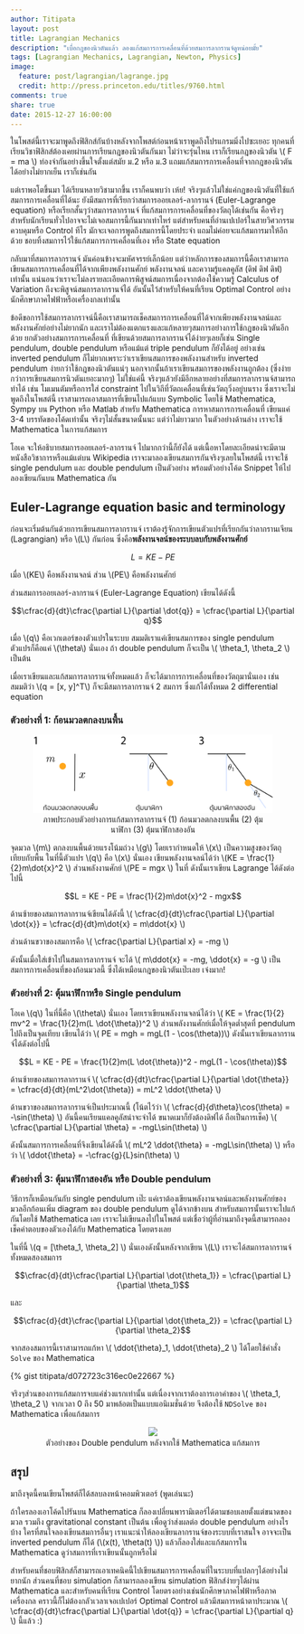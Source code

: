 ```yaml
---
author: Titipata
layout: post
title: Lagrangian Mechanics
description: "เบื่อกฎของนิวตันแล้ว ลองแก้สมการการเคลื่อนที่ด้วยสมการลากรานจ์ดูหน่อยมั้ย"
tags: [Lagrangian Mechanics, Lagrangian, Newton, Physics]
image:
  feature: post/lagrangian/lagrange.jpg
  credit: http://press.princeton.edu/titles/9760.html
comments: true
share: true
date: 2015-12-27 16:00:00
---
```



ในโพสต์นี้เราจะมาพูดถึงฟิสิกส์กันบ้างหลังจากโพสต์ก่อนหน้าเราพูดถึงโปรแกรมมิ่งไปซะเยอะ  ทุกคนที่เรียนวิชาฟิสิกส์ต้องเคยผ่านการเรียนกฎของนิวตันกันมา ไม่ว่าจะรุ่นไหน เราก็เรียนกฎของนิวตัน \\( F = ma \\) ท่องจำกันอย่างขึ้นใจตั้งแต่สมัย ม.2 หรือ ม.3 แถมแก้สมการการเคลื่อนที่จากกฎของนิวตันได้อย่างไม่ยากเย็น เราก็เช่นกัน

แต่เราพอโตขึ้นมา ได้เรียนหลายวิชามากขึ้น เราก็คนพบว่า เห้ย! จริงๆแล้วไม่ใช่แค่กฎของนิวตันที่ใช้แก้สมการการเคลื่อนที่ได้นะ ยังมีสมการที่เรียกว่าสมการออยเลอร์-ลากรานจ์ (Euler-Lagrange equation) หรือเรียกสั้นๆว่าสมการลากรานจ์  ที่แก้สมการการเคลื่อนที่ของวัตถุได้เช่นกัน คือจริงๆสำหรับนักเรียนทั่วไปอาจจะไม่เจอสมการนี้กันมากเท่าไหร่ แต่สำหรับคนที่อ่านเปเปอร์ในสายวิศวกรรมควบคุมหรือ Control ทีไร มักจะเจอการพูดถึงสมการนี้โดยประจำ แถมไม่ค่อยจะแก้สมการมาให้อีกด้วย ชอบทิ้งสมการไว้ใช้แก้สมการการเคลื่อนที่เอง หรือ State equation

กลับมาที่สมการลากรานจ์ มันค่อนข้างจะมหัศจรรย์เล็กน้อย แต่ว่าหลักการของสมการนี้คือเราสามารถเขียนสมการการเคลื่อนที่ได้จากเพียงพลังงานศักย์ พลังงานจลน์ และความรู้แคลคูลัส (ดิฟ ดิฟ ดิฟ) เท่านั้น แน่นอนว่าเราจะไม่ลงรายละเอียดการพิสูจน์สมการเนื่องจากต้องใช้ความรู้ Calculus of Variation ถึงจะพิสูจน์สมการลากรานจ์ได้  อันนั้นไว้สำหรับให้คนที่เรียน Optimal Control อย่างนักศึกษาภาคไฟฟ้าหรือเครื่องกลเท่านั้น

ข้อดีขอการใช้สมการลากราจน์นี้คือเราสามารถเช็คสมการการเคลื่อนที่ได้จากเพียงพลังงานจลน์และพลังงานศักย์อย่างไม่ยากนัก  และเราไม่ต้องแตกแรงและแก้หลายๆสมการอย่างการใช้กฎของนิวตันอีกด้วย ยกตัวอย่างสมการการเคลื่อนที่ ที่เขียนด้วยสมการลากรานจ์ได้ง่ายๆเลยก็เช่น Single pendulum, double pendulum หรือแม้แต่ triple pendulum ก็ยังได้อยู่ อย่างเช่น inverted pendulum ก็ไม่ยากเพราะว่าเราเขียนสมการของพลังงานสำหรับ inverted pendulum ง่ายกว่าใช้กฎของนิวตันแน่ๆ นอกจากนั้นถ้าเราเขียนสมการของพลังงานถูกต้อง (ซึ่งง่ายกว่าการเขียนสมการนิวตันเยอะมากๆ) ไม่ใช่แค่นี้ จริงๆแล้วยังมีอีกหลายอย่างที่สมการลากรานจ์สามารถทำได้ เช่น โมเมนตัมหรือการใส่ constraint ไปในวิถีที่วัตถเคลื่อนที่เช่นวัตถุวิ่งอยู่บนราง ซึ่งเราจะไม่พูดถึงในโพสต์นี้ เราสามารถเอาสมการที่เขียนไปแก้แบบ Symbolic โดยใช้ Mathematica, Sympy บน Python หรือ Matlab สำหรับ Mathematica การหาสมการการเคลื่อนที่ เขียนแค่ 3-4 บรรทัดของโค้ดเท่านั้น จริงๆไม่สั้นขนาดนั้นนะ แต่ว่าไม่ยาวมาก ในตัวอย่างด้านล่าง เราจะใช้ Mathematica ในการแก้สมการ

โอเค จะให้อธิบายสมการออยเลอร์-ลากรานจ์ ไปมากกว่านี้ก็ยังได้ แต่เนื้อหาโดยละเอียดน่าจะมีตามหนังสือวิชาการหรือแม้แต่บน Wikipedia เราจะมาลองเขียนสมการกันจริงๆเลยในโพสต์นี้ เราจะใช้ single pendulum และ double pendulum เป็นตัวอย่าง พร้อมตัวอย่างโค้ด Snippet ให้ไปลองเขียนกันบน Mathematica กัน


## Euler-Lagrange equation basic and terminology

ก่อนจะเริ่มต้นกันด้วยการเขียนสมการลากรานจ์ เราต้องรู้จักการเขียนตัวแปรที่เรียกกันว่าลากรานเจียน (Lagrangian) หรือ \\(L\\) กันก่อน ซึ่งคือ**พลังงานจลน์ของระบบลบกับพลังงานศักย์**

$$L = KE - PE$$

เมื่อ \\(KE\\) คือพลังงานจลน์ ส่วน \\(PE\\) คือพลังงานศักย์

ส่วนสมการออยเลอร์-ลากรานจ์ (Euler-Lagrange Equation) เขียนได้ดังนี้

$$\cfrac{d}{dt}\cfrac{\partial L}{\partial \dot{q}} = \cfrac{\partial L}{\partial q}$$

เมื่อ \\(q\\) คือเวกเตอร์ของตัวแปรในระบบ สมมติเราแค่เขียนสมการของ single pendulum ตัวแปรก็คือแค่ \\(\theta\\) นั่นเอง ถ้า double pendulum ก็จะเป็น \\( \theta_1, \theta_2 \\) เป็นต้น

เมื่อเราเขียนและแก้สมการลากรานจ์ทั้งหมดแล้ว ก็จะได้มาการการเคลื่อนที่ของวัตถุมานั่นเอง เช่น สมมติว่า \\(q = [x, y]^T\\) ก็จะมีสมการลากรานจ์ 2 สมการ ซึ่งแก้ได้ทั้งหมด 2 differential equation


### ตัวอย่างที่ 1: ก้อนมวลตกลงบนพื้น

<figure><center>
  <img width="800" src="/images/post/lagrangian/lagrangian_example.png" data-action="zoom"/>

  <figcaption>
    <a title="Skype subscription">
      ภาพประกอบตัวอย่างการแก้สมการลากรานจ์ (1) ก้อนมวลตกลงบนพื้น (2) ตุ้มนาฬิกา (3) ตุ้มนาฬิกาสองอัน
    </a>
  </figcaption>
</center></figure>


จุดมวล \\(m\\) ตกลงบนพื้นด้วยแรงโน้มถ่วง \\(g\\) โดยเรากำหนดให้ \\(x\\) เป็นความสูงของวัตถุเทียบกับพื้น ในที่นี้ตัวแปร \\(q\\) คือ \\(x\\) นั่นเอง เขียนพลังงานจลน์ได้ว่า \\(KE = \frac{1}{2}m\dot{x}^2 \\) ส่วนพลังงานศักย์ \\(PE = mgx \\) ในที่ ดังนั้นเราเขียน Lagrange ได้ดังต่อไปนี้

$$L = KE - PE = \frac{1}{2}m\dot{x}^2 - mgx$$

ด้านซ้ายของสมการลากรานจ์เขียนได้ดังนี้ \\( \cfrac{d}{dt}\cfrac{\partial L}{\partial \dot{x}}  = \cfrac{d}{dt}m\dot{x} = m\ddot{x} \\)

ส่วนด้านขวาของสมการคือ \\( \cfrac{\partial L}{\partial x} = -mg \\)

ดังนั้นเมื่อใส่เข้าไปในสมการลากรานจ์ จะได้ \\( m\ddot{x} = -mg, \ddot{x} = -g \\) เป็นสมการการเคลื่อนที่ของก้อนมวลนี้ ซึ่งได้เหมือนกฎของนิวตันเป๊ะเลย เจ๋งมาก!


### ตัวอย่างที่ 2: ตุ้มนาฬิกาหรือ Single pendulum


โอเค \\(q\\) ในที่นี้คือ \\(\theta\\) นั่นเอง โดยเราเขียนพลังงานจลน์ได้ว่า \\( KE = \frac{1}{2} mv^2 = \frac{1}{2}m(L \dot{\theta})^2 \\) ส่วนพลังงานศักย์เมื่อให้จุดต่ำสุดที่ pendulum ไปถึงเป็นจุดเทียบ เขียนได้ว่า \\( PE = mgh = mgL(1 - \cos(\theta))\\) ดังนั้นเราเขียนลากรานจ์ได้ดังต่อไปนี้

$$L = KE - PE = \frac{1}{2}m(L \dot{\theta})^2 - mgL(1 - \cos(\theta))$$

ด้านซ้ายของสมการลากรานจ์ \\( \cfrac{d}{dt}\cfrac{\partial L}{\partial \dot{\theta}} = \cfrac{d}{dt}(mL^2\dot{\theta}) = mL^2 \ddot{\theta} \\)

ด้านขวาของสมการลากรานจ์เป็นประมาณนี้ (โน้ตไว้ว่า \\( \cfrac{d}{d\theta}\cos(\theta) = -\sin(\theta) \\) อันนี้คนเรียนแคลคูลัสน่าจะจำได้ ขนาดเมาก็ยังต้องดิฟได้ ถือเป็นการเช็ค) \\(  \cfrac{\partial L}{\partial \theta} = -mgL\sin(\theta) \\)

ดังนั้นสมการการเคลื่อนที่จึงเขียนได้ดังนี้ \\( mL^2 \ddot{\theta} = -mgL\sin(\theta) \\) หรือว่า \\( \ddot{\theta} = -\cfrac{g}{L}sin(\theta) \\)


### ตัวอย่างที่ 3: ตุ้มนาฬิกาสองอัน หรือ Double pendulum

วิธีการก็เหมือนกันกับ single pendulum เป๊ะ แค่เราต้องเขียนพลังงานจลน์และพลังงานศักย์ของมวลอีกก้อนเพิ่ม diagram ของ double pendulum ดูได้จากข้างบน สำหรับสมการนั้นเราจะไปแก้กันโดยใช้ Mathematica เลย เราจะไม่เขียนลงไปในโพสต์ แต่เชื่อว่าผู้ที่อ่านมาถึงจุดนี้สามารถลองเช็คคำตอบของตัวเองได้กับ Mathematica โดยตรงเลย

ในที่นี้ \\(q = [\theta_1, \theta_2] \\) นั่นเองดังนั้นหลังจากเขียน \\(L\\) เราจะได้สมการลากรานจ์ทั้งหมดสองสมการ

$$\cfrac{d}{dt}\cfrac{\partial L}{\partial \dot{\theta_1}} = \cfrac{\partial L}{\partial \theta_1}$$

และ

$$\cfrac{d}{dt}\cfrac{\partial L}{\partial \dot{\theta_2}} = \cfrac{\partial L}{\partial \theta_2}$$

จากสองสมการนี้เราสามารถแก้หา \\( \ddot{\theta}_1, \ddot{\theta}_2 \\) ได้โดยใช้คำสั่ง `Solve` ของ Mathematica


{% gist titipata/d072723c316ec0e22667 %}


จริงๆส่วนของการแก้สมการจบแค่ช่วงแรกเท่านั้น แต่เนื่องจากเราต้องการเอาค่าของ \\( \theta_1, \theta_2 \\) จากเวลา 0 ถึง 50 มาพล้อตเป็นแบบแอนิเมชั่นด้วย จึงต้องใช้ `NDSolve` ของ Mathematica เพื่อแก้สมการ

<figure><center>
  <img src="https://raw.githubusercontent.com/tupleblog/tupleblog.github.io/master/images/post/lagrangian/double_pendulum.gif"/>

  <figcaption>
    <a title="Skype subscription">
      ตัวอย่างของ Double pendulum หลังจากใช้ Mathematica แก้สมการ
    </a>
  </figcaption>
</center></figure>


## สรุป

มาถึงจุดนี้คนเขียนโพสต์ก็ได้สลบลงหน้าคอมพิวเตอร์ (พูดเล่นนะ)

ถ้าใครลองเอาโค้ดไปรันบน Mathematica  ก็ลองเปลี่ยนพารามิเตอร์ได้ตามชอบเลยตั้งแต่ขนาดของมวล รวมถึง gravitational constant เป็นต้น เพื่อดูว่าส่งผลต่อ double pendulum อย่างไรบ้าง ใครที่สนใจลองเขียนสมการอื่นๆ เราแนะนำให้ลองเขียนลากรานจ์ของระบบที่เราสนใจ อาจจะเป็น inverted pendulum ก็ได้ (\\(x(t), \theta(t) \\)) แล้วก็ลองใส่และแก้สมการใน Mathematica ดูว่าสมการที่เราเขียนนั้นถูกหรือไม่

สำหรับคนที่ชอบฟิสิกส์ก็สามารถเอาเทคนิคนี้ไปเขียนสมการการเคลื่อนที่ในระบบที่แปลกๆได้อย่างไม่ยากนัก ส่วนคนที่ชอบ simulation ก็สามารถลองเขียน simulation ฟิสิกส์ง่ายๆได้ผ่าน Mathematica และสำหรับคนที่เรียน Control โดยตรงอย่างเช่นนักศึกษาภาคไฟฟ้าหรือภาคเครื่องกล คราวนี้ก็ไม่ต้องกลัวเวลาเจอเปเปอร์ Optimal Control แล้วมีสมการหน้าตาประมาณ​ \\( \cfrac{d}{dt}\cfrac{\partial L}{\partial \dot{q}} = \cfrac{\partial L}{\partial q} \\) นี้แล้ว :)
